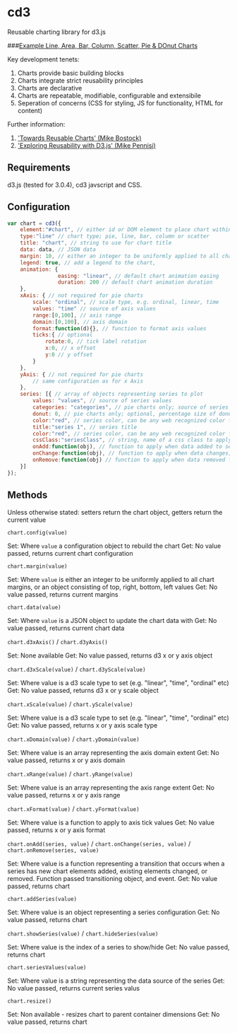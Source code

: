 cd3
===

Reusable charting library for d3.js

###[Example Line, Area, Bar, Column, Scatter, Pie & DOnut Charts](http://jsfiddle.net/wv4k7/embedded/result/)

Key development tenets:

1. Charts provide basic building blocks
2. Charts integrate strict reusability principles
3. Charts are declarative
4. Charts are repeatable, modifiable, configurable and extensibile
5. Seperation of concerns (CSS for styling, JS for functionality, HTML for content)

Further information:

1. ['Towards Reusable Charts' (Mike Bostock)](http://bost.ocks.org/mike/chart/) 
2. ['Exploring Reusability with D3.js' (Mike Pennisi)](http://bocoup.com/weblog/reusability-with-d3/)

Requirements
---
d3.js (tested for 3.0.4), cd3 javscript and CSS.

Configuration
---
```javascript
var chart = cd3({
    element:"#chart", // either id or DOM element to place chart within
    type:"line" // chart type; pie, line, bar, column or scatter
    title: "chart", // string to use for chart title
    data: data, // JSON data
    margin: 10, // either an integer to be uniformly applied to all chart margins, or an object consisting of top, right, bottom, left values
    legend: true, // add a legend to the chart,
    animation: {
                easing: "linear", // default chart animation easing
                duration: 200 // default chart animation duration
    },
    xAxis: { // not required for pie charts
        scale: "ordinal", // scale type, e.g. ordinal, linear, time
        values: "time" // source of axis values
        range:[0,100], // axis range
        domain:[0,100], // axis domain
        format:function(d){}, // function to format axis values
        ticks:{ // optional 
            rotate:0, // tick label rotation
            x:0, // x offset
            y:0 // y offset
        }
    },
    yAxis: { // not required for pie charts
        // same configuration as for x Axis
    },
    series: [{ // array of objects representing series to plot
        values: "values", // source of series values     
        categories: "categories", // pie charts only; source of series categories     
        donut: 0, // pie charts only; optional, percentage size of donut hole    
        color:"red", // series color, can be any web recognized color format
        title:"series 1", // series title
        color:"red", // series color, can be any web recognized color format
        cssClass:"seriesClass", // string, name of a css class to apply to series
        onAdd:function(obj), // function to apply when data added to series, obj represents the related d3 chart item
        onChange:function(obj), // function to apply when data changes, obj represents the related d3 chart item
        onRemove:function(obj) // function to apply when data removed from series, obj represents the related d3 chart item
    }]
});
```
Methods
---

Unless otherwise stated: setters return the chart object, getters return the current value

`chart.config(value)`

Set: Where `value` a configuration object to rebuild the chart
Get: No value passed, returns current chart configuration


`chart.margin(value)`

Set: Where `value` is either an integer to be uniformly applied to all chart margins, or an object consisting of top, right, bottom, left values
Get: No value passed, returns current margins


`chart.data(value)`

Set: Where `value` is a JSON object to update the chart data with
Get: No value passed, returns current chart data

`chart.d3xAxis()` / `chart.d3yAxis()`

Set: None available
Get: No value passed, returns d3 x or y axis object

`chart.d3xScale(value)` / `chart.d3yScale(value)`

Set: Where value is a d3 scale type to set (e.g. "linear", "time", "ordinal" etc)
Get: No value passed, returns d3 x or y scale object

`chart.xScale(value)` / `chart.yScale(value)`

Set: Where value is a d3 scale type to set (e.g. "linear", "time", "ordinal" etc)
Get: No value passed, returns x or y axis scale type

`chart.xDomain(value)` / `chart.yDomain(value)`

Set: Where value is an array representing the axis domain extent
Get: No value passed, returns x or y axis domain

`chart.xRange(value)` / `chart.yRange(value)`

Set: Where value is an array representing the axis range extent
Get: No value passed, returns x or y axis range

`chart.xFormat(value)` / `chart.yFormat(value)`

Set: Where value is a function to apply to axis tick values
Get: No value passed, returns x or y axis format

`chart.onAdd(series, value)` / `chart.onChange(series, value)` / `chart.onRemove(series, value)`

Set: Where value is a function representing a transition that occurs when a series has new chart elements added, existing elements changed, or removed. Function passed transitioning object, and event.
Get: No value passed, returns chart

`chart.addSeries(value)`

Set: Where value is an object representing a series configuration
Get: No value passed, returns chart

`chart.showSeries(value)` / `chart.hideSeries(value)`

Set: Where value is the index of a series to show/hide
Get: No value passed, returns chart

`chart.seriesValues(value)`

Set: Where value is a string representing the data source of the series
Get: No value passed, returns current series valus 

`chart.resize()`

Set: Non available - resizes chart to parent container dimensions
Get: No value passed, returns chart
